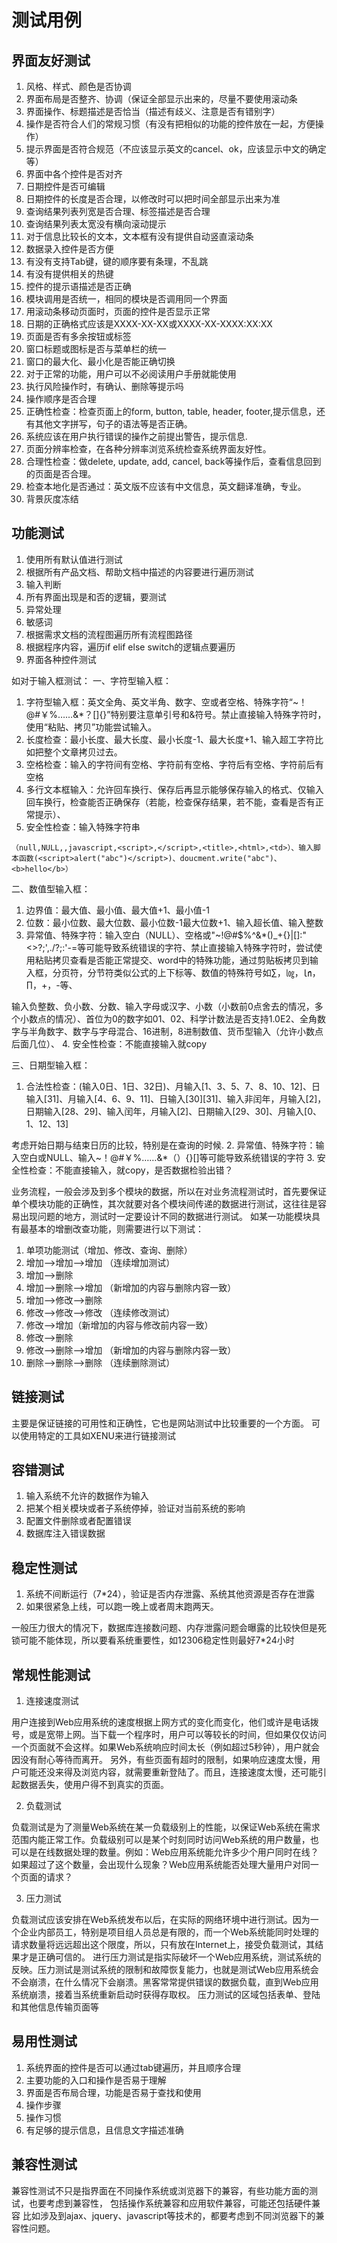 # 测试用例

## 界面友好测试

1. 风格、样式、颜色是否协调
2. 界面布局是否整齐、协调（保证全部显示出来的，尽量不要使用滚动条
3. 界面操作、标题描述是否恰当（描述有歧义、注意是否有错别字）
4. 操作是否符合人们的常规习惯（有没有把相似的功能的控件放在一起，方便操作）
5. 提示界面是否符合规范（不应该显示英文的cancel、ok，应该显示中文的确定等）
6. 界面中各个控件是否对齐
7. 日期控件是否可编辑
8. 日期控件的长度是否合理，以修改时可以把时间全部显示出来为准
9. 查询结果列表列宽是否合理、标签描述是否合理
10. 查询结果列表太宽没有横向滚动提示
11. 对于信息比较长的文本，文本框有没有提供自动竖直滚动条
12. 数据录入控件是否方便
13. 有没有支持Tab键，键的顺序要有条理，不乱跳
14. 有没有提供相关的热键
15. 控件的提示语描述是否正确
16. 模块调用是否统一，相同的模块是否调用同一个界面
17. 用滚动条移动页面时，页面的控件是否显示正常
18. 日期的正确格式应该是XXXX-XX-XX或XXXX-XX-XXXX:XX:XX
19. 页面是否有多余按钮或标签
20. 窗口标题或图标是否与菜单栏的统一
21. 窗口的最大化、最小化是否能正确切换
22. 对于正常的功能，用户可以不必阅读用户手册就能使用
23. 执行风险操作时，有确认、删除等提示吗
24. 操作顺序是否合理
25. 正确性检查：检查页面上的form, button, table, header, footer,提示信息，还有其他文字拼写，句子的语法等是否正确。
26. 系统应该在用户执行错误的操作之前提出警告，提示信息.
27. 页面分辨率检查，在各种分辨率浏览系统检查系统界面友好性。
28. 合理性检查：做delete, update, add, cancel, back等操作后，查看信息回到的页面是否合理。
29. 检查本地化是否通过：英文版不应该有中文信息，英文翻译准确，专业。
30. 背景灰度冻结

## 功能测试

1. 使用所有默认值进行测试
2. 根据所有产品文档、帮助文档中描述的内容要进行遍历测试
3. 输入判断
4. 所有界面出现是和否的逻辑，要测试
5. 异常处理
6. 敏感词
7. 根据需求文档的流程图遍历所有流程图路径
8. 根据程序内容，遍历if elif else switch的逻辑点要遍历
9. 界面各种控件测试

如对于输入框测试：
一、字符型输入框：

1. 字符型输入框：英文全角、英文半角、数字、空或者空格、特殊字符“~！@#￥%……&*？[]{}”特别要注意单引号和&符号。禁止直接输入特殊字符时，使用“粘贴、拷贝”功能尝试输入。
2. 长度检查：最小长度、最大长度、最小长度-1、最大长度+1、输入超工字符比如把整个文章拷贝过去。
3. 空格检查：输入的字符间有空格、字符前有空格、字符后有空格、字符前后有空格
4. 多行文本框输入：允许回车换行、保存后再显示能够保存输入的格式、仅输入回车换行，检查能否正确保存（若能，检查保存结果，若不能，查看是否有正常提示）、
5. 安全性检查：输入特殊字符串

```none
（null,NULL,,javascript,<script>,</script>,<title>,<html>,<td>）、输入脚本函数(<script>alert("abc")</script>)、doucment.write("abc")、<b>hello</b>）
```

二、数值型输入框：

1. 边界值：最大值、最小值、最大值+1、最小值-1
2. 位数：最小位数、最大位数、最小位数-1最大位数+1、输入超长值、输入整数
3. 异常值、特殊字符：输入空白（NULL）、空格或"~!@#$%^&*()_+{}|[]\:"<>?;',./?;:'-=等可能导致系统错误的字符、禁止直接输入特殊字符时，尝试使用粘贴拷贝查看是否能正常提交、word中的特殊功能，通过剪贴板拷贝到输入框，分页符，分节符类似公式的上下标等、数值的特殊符号如∑，㏒，㏑，∏，+，-等、

输入负整数、负小数、分数、输入字母或汉字、小数（小数前0点舍去的情况，多个小数点的情况）、首位为0的数字如01、02、科学计数法是否支持1.0E2、全角数字与半角数字、数字与字母混合、16进制，8进制数值、货币型输入（允许小数点后面几位）、
4. 安全性检查：不能直接输入就copy

三、日期型输入框：

1. 合法性检查：(输入0日、1日、32日)、月输入[1、3、5、7、8、10、12]、日输入[31]、月输入[4、6、9、11]、日输入[30][31]、输入非闰年，月输入[2]，日期输入[28、29]、输入闰年，月输入[2]、日期输入[29、30]、月输入[0、1、12、13]

考虑开始日期与结束日历的比较，特别是在查询的时候.
2. 异常值、特殊字符：输入空白或NULL、输入~！@#￥%……&*（）{}[]等可能导致系统错误的字符
3. 安全性检查：不能直接输入，就copy，是否数据检验出错？

业务流程，一般会涉及到多个模块的数据，所以在对业务流程测试时，首先要保证单个模块功能的正确性，其次就要对各个模块间传递的数据进行测试，这往往是容易出现问题的地方，测试时一定要设计不同的数据进行测试。
如某一功能模块具有最基本的增删改查功能，则需要进行以下测试：

1. 单项功能测试（增加、修改、查询、删除）
2. 增加——>增加——>增加 （连续增加测试）
3. 增加——>删除
4. 增加——>删除——>增加 （新增加的内容与删除内容一致）
5. 增加——>修改——>删除
6. 修改——>修改——>修改 （连续修改测试）
7. 修改——>增加（新增加的内容与修改前内容一致）
8. 修改——>删除
9. 修改——>删除——>增加 （新增加的内容与删除内容一致）
10. 删除——>删除——>删除 （连续删除测试）

## 链接测试

主要是保证链接的可用性和正确性，它也是网站测试中比较重要的一个方面。
可以使用特定的工具如XENU来进行链接测试

## 容错测试

1. 输入系统不允许的数据作为输入
2. 把某个相关模块或者子系统停掉，验证对当前系统的影响
3. 配置文件删除或者配置错误
4. 数据库注入错误数据

## 稳定性测试

1. 系统不间断运行（7*24），验证是否内存泄露、系统其他资源是否存在泄露
2. 如果很紧急上线，可以跑一晚上或者周末跑两天。

一般压力很大的情况下，数据库连接数问题、内存泄露问题会曝露的比较快但是死锁可能不能体现，所以要看系统重要性，如12306稳定性则最好7*24小时

## 常规性能测试

1. 连接速度测试

用户连接到Web应用系统的速度根据上网方式的变化而变化，他们或许是电话拨号，或是宽带上网。当下载一个程序时，用户可以等较长的时间，但如果仅仅访问一个页面就不会这样。如果Web系统响应时间太长（例如超过5秒钟），用户就会因没有耐心等待而离开。
另外，有些页面有超时的限制，如果响应速度太慢，用户可能还没来得及浏览内容，就需要重新登陆了。而且，连接速度太慢，还可能引起数据丢失，使用户得不到真实的页面。

2. 负载测试

负载测试是为了测量Web系统在某一负载级别上的性能，以保证Web系统在需求范围内能正常工作。负载级别可以是某个时刻同时访问Web系统的用户数量，也可以是在线数据处理的数量。例如：Web应用系统能允许多少个用户同时在线？如果超过了这个数量，会出现什么现象？Web应用系统能否处理大量用户对同一个页面的请求？

3. 压力测试

负载测试应该安排在Web系统发布以后，在实际的网络环境中进行测试。因为一个企业内部员工，特别是项目组人员总是有限的，而一个Web系统能同时处理的请求数量将远远超出这个限度，所以，只有放在Internet上，接受负载测试，其结果才是正确可信的。
进行压力测试是指实际破坏一个Web应用系统，测试系统的反映。压力测试是测试系统的限制和故障恢复能力，也就是测试Web应用系统会不会崩溃，在什么情况下会崩溃。黑客常常提供错误的数据负载，直到Web应用系统崩溃，接着当系统重新启动时获得存取权。
压力测试的区域包括表单、登陆和其他信息传输页面等

## 易用性测试

1. 系统界面的控件是否可以通过tab键遍历，并且顺序合理
2. 主要功能的入口和操作是否易于理解
3. 界面是否布局合理，功能是否易于查找和使用
4. 操作步骤
5. 操作习惯
6. 有足够的提示信息，且信息文字描述准确

## 兼容性测试

兼容性测试不只是指界面在不同操作系统或浏览器下的兼容，有些功能方面的测试，也要考虑到兼容性，
包括操作系统兼容和应用软件兼容，可能还包括硬件兼容
比如涉及到ajax、jquery、javascript等技术的，都要考虑到不同浏览器下的兼容性问题。